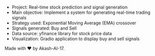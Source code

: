 - Project: Real-time stock prediction and signal generation
- Main objective: Implement a system for generating real-time trading signals
- Strategy used: Exponential Moving Average (EMA) crossover
- Signals generated: Buy and Sell
- Data source: yfinance library for stock price data
- Visualization: Gradio application to display buy and sell signals

Made with ❤️ by Akash-AI-17.
